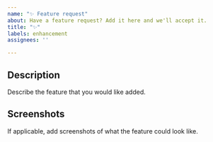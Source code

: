 ```yaml
---
name: "✨ Feature request"
about: Have a feature request? Add it here and we'll accept it.
title: "✨"
labels: enhancement
assignees: ''

---
```


## Description
Describe the feature that you would like added.

## Screenshots
If applicable, add screenshots of what the feature could look like.
